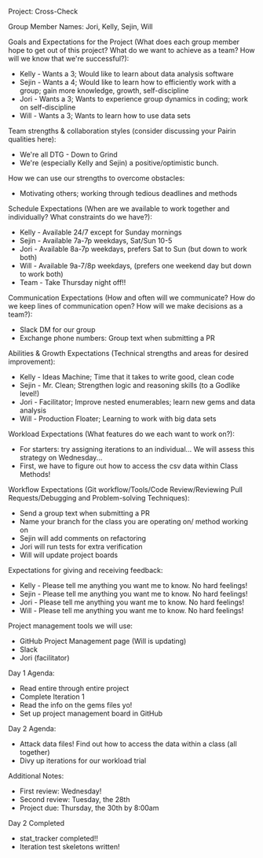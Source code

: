 Project: Cross-Check

Group Member Names: Jori, Kelly, Sejin, Will

Goals and Expectations for the Project (What does each group member hope to get out of this project? What do we want to achieve as a team? How will we know that we're successful?):
- Kelly - Wants a 3; Would like to learn about data analysis software
- Sejin - Wants a 4; Would like to learn how to efficiently work with a group; gain more knowledge, growth, self-discipline
- Jori - Wants a 3; Wants to experience group dynamics in coding; work on self-discipline
- Will - Wants a 3; Wants to learn how to use data sets

Team strengths & collaboration styles (consider discussing your Pairin qualities here):
- We're all DTG - Down to Grind
- We're (especially Kelly and Sejin) a positive/optimistic bunch.

How we can use our strengths to overcome obstacles:
- Motivating others; working through tedious deadlines and methods

Schedule Expectations (When are we available to work together and individually? What constraints do we have?):
- Kelly - Available 24/7 except for Sunday mornings
- Sejin - Available 7a-7p weekdays, Sat/Sun 10-5
- Jori - Available 8a-7p weekdays, prefers Sat to Sun (but down to work both)
- Will - Available 9a-7/8p weekdays, (prefers one weekend day but down to work both)
- Team - Take Thursday night off!!

Communication Expectations (How and often will we communicate? How do we keep lines of communication open? How will we make decisions as a team?):
- Slack DM for our group
- Exchange phone numbers: Group text when submitting a PR

Abilities & Growth Expectations (Technical strengths and areas for desired improvement):
- Kelly - Ideas Machine; Time that it takes to write good, clean code
- Sejin - Mr. Clean; Strengthen logic and reasoning skills (to a Godlike level!)
- Jori - Facilitator; Improve nested enumerables; learn new gems and data analysis
- Will - Production Floater; Learning to work with big data sets

Workload Expectations (What features do we each want to work on?):
- For starters: try assigning iterations to an individual... We will assess this strategy on Wednesday...
- First, we have to figure out how to access the csv data within Class Methods!

Workflow Expectations (Git workflow/Tools/Code Review/Reviewing Pull Requests/Debugging and Problem-solving Techniques):
- Send a group text when submitting a PR
- Name your branch for the class you are operating on/ method working on
- Sejin will add comments on refactoring
- Jori will run tests for extra verification
- Will will update project boards

Expectations for giving and receiving feedback:
- Kelly - Please tell me anything you want me to know. No hard feelings!
- Sejin - Please tell me anything you want me to know. No hard feelings!
- Jori - Please tell me anything you want me to know. No hard feelings!
- Will - Please tell me anything you want me to know. No hard feelings!

Project management tools we will use:
- GitHub Project Management page (Will is updating)
- Slack
- Jori (facilitator)

Day 1 Agenda:
- Read entire through entire project
- Complete Iteration 1
- Read the info on the gems files yo!
- Set up project management board in GitHub

Day 2 Agenda:
- Attack data files! Find out how to access the data within a class (all together)
- Divy up iterations for our workload trial

Additional Notes:
- First review: Wednesday!
- Second review: Tuesday, the 28th
- Project due: Thursday, the 30th by 8:00am


Day 2 Completed
- stat_tracker completed!!
- Iteration test skeletons written!
